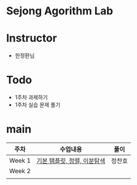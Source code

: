 # Sejong Agorithm Lab

# Instructor
- 한정환님
# Todo
- 1주차 과제하기
- 1주차 실습 문제 풀기
# main
| 주차 | 수업내용 | 풀이 | 
| :--: | :--: | :--: |
| Week 1 | [기본 탬플릿, 정렬, 이분탐색](/week1/[SAL]week1.pdf) | 정찬호 |
| Week 2 | |  |
| | | |
